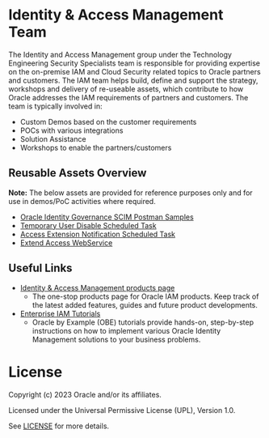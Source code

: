 # Identity & Access Management Team

The Identity and Access Management group under the Technology Engineering Security Specialists team is responsible for providing expertise on the on-premise IAM and Cloud Security related topics to Oracle partners and customers. The IAM team helps build, define and support the strategy, workshops and delivery of re-useable assets, which contribute to how Oracle addresses the IAM requirements of partners and customers. The team is typically involved in:

- Custom Demos based on the customer requirements
- POCs with various integrations
- Solution Assistance
- Workshops to enable the partners/customers

## Reusable Assets Overview

**Note:** The below assets are provided for reference purposes only and for use in demos/PoC activities where required.

- [Oracle Identity Governance SCIM Postman Samples](oracle-identity-governance/postman-scim-samples/README.md)
- [Temporary User Disable Scheduled Task](oracle-identity-governance/scheduled-task-samples/temporary-user-disable/README.md)
- [Access Extension Notification Scheduled Task](oracle-identity-governance/scheduled-task-samples/access-extension-notification/README.md)
- [Extend Access WebService](oracle-identity-governance/webservice-samples/extend-access-ws/README.md)
     
## Useful Links

- [Identity & Access Management products page](https://www.oracle.com/in/security/identity-management/)
    - The one-stop products page for Oracle IAM products. Keep track of the latest added features, guides and future product developments.
- [Enterprise IAM Tutorials](https://docs.oracle.com/en/middleware/idm/suite/12.2.1.4/tutorials.html)
    - Oracle by Example (OBE) tutorials provide hands-on, step-by-step instructions on how to implement various Oracle Identity Management solutions to your business problems.

# License

Copyright (c) 2023 Oracle and/or its affiliates.

Licensed under the Universal Permissive License (UPL), Version 1.0.

See [LICENSE](https://github.com/oracle-devrel/technology-engineering/blob/main/LICENSE) for more details.
